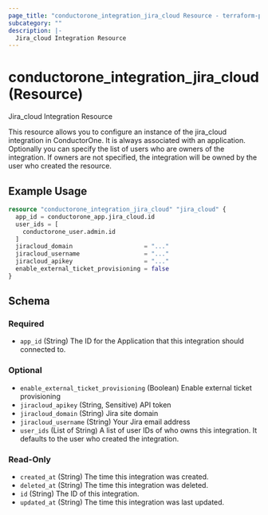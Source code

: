 ```yaml
---
page_title: "conductorone_integration_jira_cloud Resource - terraform-provider-conductorone"
subcategory: ""
description: |-
  Jira_cloud Integration Resource
---
```


# conductorone_integration_jira_cloud (Resource)

Jira_cloud Integration Resource

This resource allows you to configure an instance of the jira_cloud integration in ConductorOne.
It is always associated with an application. Optionally you can specify the list of users who are owners of the integration.
If owners are not specified, the integration will be owned by the user who created the resource.

## Example Usage

```terraform
resource "conductorone_integration_jira_cloud" "jira_cloud" {
  app_id = conductorone_app.jira_cloud.id
  user_ids = [
    conductorone_user.admin.id
  ]
  jiracloud_domain                    = "..."
  jiracloud_username                  = "..."
  jiracloud_apikey                    = "..."
  enable_external_ticket_provisioning = false
}
```

<!-- schema generated by tfplugindocs -->
## Schema

### Required

- `app_id` (String) The ID for the Application that this integration should connected to.

### Optional

- `enable_external_ticket_provisioning` (Boolean) Enable external ticket provisioning
- `jiracloud_apikey` (String, Sensitive) API token
- `jiracloud_domain` (String) Jira site domain
- `jiracloud_username` (String) Your Jira email address
- `user_ids` (List of String) A list of user IDs of who owns this integration. It defaults to the user who created the integration.

### Read-Only

- `created_at` (String) The time this integration was created.
- `deleted_at` (String) The time this integration was deleted.
- `id` (String) The ID of this integration.
- `updated_at` (String) The time this integration was last updated.
